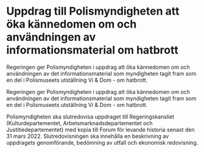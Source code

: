 # Uppdrag till Polismyndigheten att öka kännedomen om och användningen av informationsmaterial om hatbrott

Regeringen ger Polismyndigheten i uppdrag att öka kännedomen om och användningen av det informationsmaterial som myndigheten tagit fram som en del i Polismuseets utställning Vi & Dom - om hatbrott.

Regeringen ger Polismyndigheten i uppdrag att öka kännedomen om och användningen av det informationsmaterial som myndigheten tagit fram som en del i Polismuseets utställning Vi & Dom - om hatbrott.

Polismyndigheten ska slutredovisa uppdraget till Regeringskansliet (Kulturdepartementet, Arbetsmarknadsdepartementet och Justitiedepartementet) med kopia till Forum för levande historia senast den 31 mars 2022. Slutredovisningen ska innehålla en beskrivning av uppdragets genomförande, bedömning av utfall och ekonomisk redovisning.
